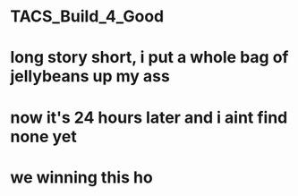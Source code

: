# TACS_Build_4_Good

# long story short, i put a whole bag of jellybeans up my ass
# now it's 24 hours later and i aint find none yet
# we winning this ho

